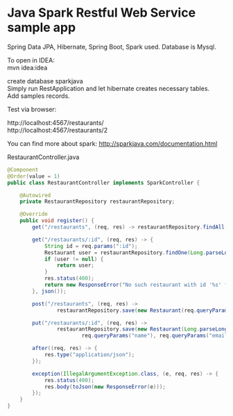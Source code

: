 # Java Spark Restful Web Service sample app

Spring Data JPA, Hibernate, Spring Boot, Spark used.
Database is Mysql.

To open in IDEA:<br />
mvn idea:idea<br />


create database sparkjava<br />
Simply run RestApplication and let hibernate creates necessary tables.<br />
Add samples records.<br />

Test via browser:<br />

http://localhost:4567/restaurants/<br />
http://localhost:4567/restaurants/2<br />

You can find more about spark: http://sparkjava.com/documentation.html

RestaurantController.java
```java
@Component
@Order(value = 1)
public class RestaurantController implements SparkController {

    @Autowired
    private RestaurantRepository restaurantRepository;

    @Override
    public void register() {
        get("/restaurants", (req, res) -> restaurantRepository.findAll(), json());

        get("/restaurants/:id", (req, res) -> {
            String id = req.params(":id");
            Restaurant user = restaurantRepository.findOne(Long.parseLong(id));
            if (user != null) {
                return user;
            }
            res.status(400);
            return new ResponseError("No such restaurant with id '%s' found", id);
        }, json());

        post("/restaurants", (req, res) ->
                restaurantRepository.save(new Restaurant(req.queryParams("name"), req.queryParams("city"))), json());

        put("/restaurants/:id", (req, res) ->
                restaurantRepository.save(new Restaurant(Long.parseLong(req.params(":id")),
                        req.queryParams("name"), req.queryParams("email"))), json());

        after((req, res) -> {
            res.type("application/json");
        });

        exception(IllegalArgumentException.class, (e, req, res) -> {
            res.status(400);
            res.body(toJson(new ResponseError(e)));
        });
    }
}
```

